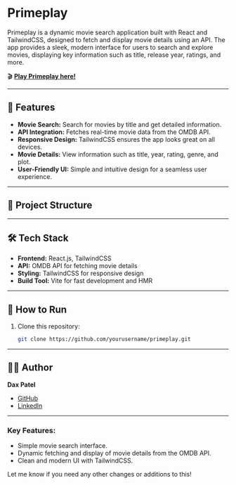 # Primeplay  

Primeplay is a dynamic movie search application built with React and TailwindCSS, designed to fetch and display movie details using an API. The app provides a sleek, modern interface for users to search and explore movies, displaying key information such as title, release year, ratings, and more.  

🎬 **[Play Primeplay here!](https://primeplay-website.netlify.app/)**  

---

## 🚀 Features  

- **Movie Search:** Search for movies by title and get detailed information.  
- **API Integration:** Fetches real-time movie data from the OMDB API.  
- **Responsive Design:** TailwindCSS ensures the app looks great on all devices.  
- **Movie Details:** View information such as title, year, rating, genre, and plot.  
- **User-Friendly UI:** Simple and intuitive design for a seamless user experience.  

---

## 📂 Project Structure  


---

## 🛠️ Tech Stack  

- **Frontend:** React.js, TailwindCSS  
- **API:** OMDB API for fetching movie details  
- **Styling:** TailwindCSS for responsive design  
- **Build Tool:** Vite for fast development and HMR  

---

## 📖 How to Run  

1. Clone this repository:
   ```bash
   git clone https://github.com/yourusername/primeplay.git


---

## 🧑‍💻 Author  

**Dax Patel**  
- [GitHub](https://github.com/daxp472)  
- [LinkedIn](https://linkedin.com/in/dax-cg)  


---




### Key Features:
- Simple movie search interface.
- Dynamic fetching and display of movie details from the OMDB API.
- Clean and modern UI with TailwindCSS.
  
Let me know if you need any other changes or additions to this!
